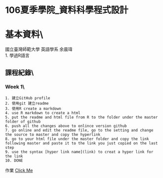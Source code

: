 # 106夏季學院_資料科學程式設計
# 基本資料\
國立臺灣師範大學  英語學系  余晨瑋\
	1. 學過R語言

## 課程紀錄\
### Week 1\
	1. 建立GitHub profile
	2. 使用git 建立readme
	3. 使用R create a markdown
	4. use R markdown to create a html
	5. put the readme and html file from R to the folder under the master folder of github
	6. push all the changes above to onlince version github
	7. go online and edit the readme file, go to the setting and change the source to master and copy the hyperlink
	8. go to your html file under the master folder and copy the link following master and paste it to the link you just copied on the last step
	9. use the syntax [hyper link name](link) to creat a hyper link for the link
	10. DONE

作業
[Click Me](https://chenweifelix.github.io/106-/Week1/Week1_hw.html)


	 
